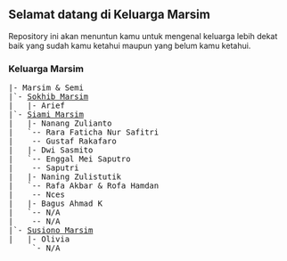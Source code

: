 ## Selamat datang di Keluarga Marsim

Repository ini akan menuntun kamu untuk mengenal keluarga lebih dekat baik yang sudah kamu ketahui maupun yang belum kamu ketahui.

### Keluarga Marsim
<pre>
|- Marsim & Semi
|`- <a href="Sokhib">Sokhib Marsim</a>
|   |- Arief
|`- <a href="Siami/">Siami Marsim</a>
|   |- Nanang Zulianto
|   `-- Rara Faticha Nur Safitri
|    -- Gustaf Rakafaro
|   |- Dwi Sasmito
|   `-- Enggal Mei Saputro
|    -- Saputri
|   |- Naning Zulistutik
|   `-- Rafa Akbar & Rofa Hamdan
|    -- Nces
|   |- Bagus Ahmad K
|   `-- N/A
|    -- N/A
|`- <a href="Susiono">Susiono Marsim</a>
|   |- Olivia
     `- N/A
</pre>

